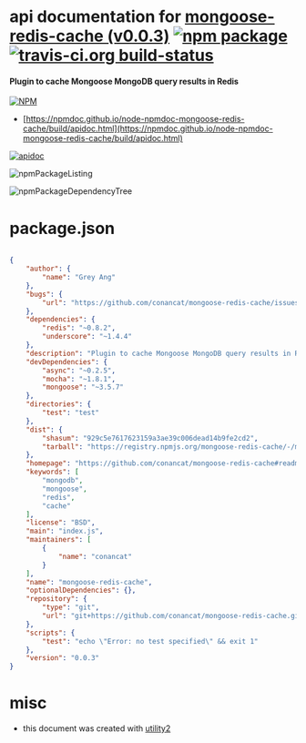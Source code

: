 # api documentation for  [mongoose-redis-cache (v0.0.3)](https://github.com/conancat/mongoose-redis-cache#readme)  [![npm package](https://img.shields.io/npm/v/npmdoc-mongoose-redis-cache.svg?style=flat-square)](https://www.npmjs.org/package/npmdoc-mongoose-redis-cache) [![travis-ci.org build-status](https://api.travis-ci.org/npmdoc/node-npmdoc-mongoose-redis-cache.svg)](https://travis-ci.org/npmdoc/node-npmdoc-mongoose-redis-cache)
#### Plugin to cache Mongoose MongoDB query results in Redis

[![NPM](https://nodei.co/npm/mongoose-redis-cache.png?downloads=true&downloadRank=true&stars=true)](https://www.npmjs.com/package/mongoose-redis-cache)

- [https://npmdoc.github.io/node-npmdoc-mongoose-redis-cache/build/apidoc.html](https://npmdoc.github.io/node-npmdoc-mongoose-redis-cache/build/apidoc.html)

[![apidoc](https://npmdoc.github.io/node-npmdoc-mongoose-redis-cache/build/screenCapture.buildCi.browser.%252Ftmp%252Fbuild%252Fapidoc.html.png)](https://npmdoc.github.io/node-npmdoc-mongoose-redis-cache/build/apidoc.html)

![npmPackageListing](https://npmdoc.github.io/node-npmdoc-mongoose-redis-cache/build/screenCapture.npmPackageListing.svg)

![npmPackageDependencyTree](https://npmdoc.github.io/node-npmdoc-mongoose-redis-cache/build/screenCapture.npmPackageDependencyTree.svg)



# package.json

```json

{
    "author": {
        "name": "Grey Ang"
    },
    "bugs": {
        "url": "https://github.com/conancat/mongoose-redis-cache/issues"
    },
    "dependencies": {
        "redis": "~0.8.2",
        "underscore": "~1.4.4"
    },
    "description": "Plugin to cache Mongoose MongoDB query results in Redis",
    "devDependencies": {
        "async": "~0.2.5",
        "mocha": "~1.8.1",
        "mongoose": "~3.5.7"
    },
    "directories": {
        "test": "test"
    },
    "dist": {
        "shasum": "929c5e7617623159a3ae39c006dead14b9fe2cd2",
        "tarball": "https://registry.npmjs.org/mongoose-redis-cache/-/mongoose-redis-cache-0.0.3.tgz"
    },
    "homepage": "https://github.com/conancat/mongoose-redis-cache#readme",
    "keywords": [
        "mongodb",
        "mongoose",
        "redis",
        "cache"
    ],
    "license": "BSD",
    "main": "index.js",
    "maintainers": [
        {
            "name": "conancat"
        }
    ],
    "name": "mongoose-redis-cache",
    "optionalDependencies": {},
    "repository": {
        "type": "git",
        "url": "git+https://github.com/conancat/mongoose-redis-cache.git"
    },
    "scripts": {
        "test": "echo \"Error: no test specified\" && exit 1"
    },
    "version": "0.0.3"
}
```



# misc
- this document was created with [utility2](https://github.com/kaizhu256/node-utility2)
